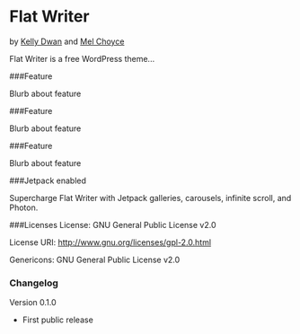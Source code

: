 Flat Writer
===
by [Kelly Dwan](redradar.net) and [Mel Choyce](choycedesign.com)

Flat Writer is a free WordPress theme...

###Feature

Blurb about feature

###Feature

Blurb about feature

###Feature

Blurb about feature

###Jetpack enabled

Supercharge Flat Writer with Jetpack galleries, carousels, infinite scroll, and Photon.


###Licenses
License: GNU General Public License v2.0

License URI: http://www.gnu.org/licenses/gpl-2.0.html

Genericons: GNU General Public License v2.0

### Changelog

Version 0.1.0
* First public release